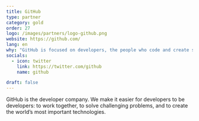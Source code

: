 ```yaml
---
title: GitHub
type: partner
category: gold
order: 27
logo: /images/partners/logo-github.png
website: https://github.com/
lang: en
why: "GitHub is focused on developers, the people who code and create software. For this reason, we decided to sponsor DevFest Toulouse. We want to be part of this collaborative community that can come together —as individuals and in teams— to create the future of software and make a difference in the world.  "
socials:
  - icon: twitter
    link: https://twitter.com/github
    name: github

draft: false
---
```

GitHub is the developer company. We make it easier for developers to be developers: to work together, to solve challenging problems, and to create the world’s most important technologies.


